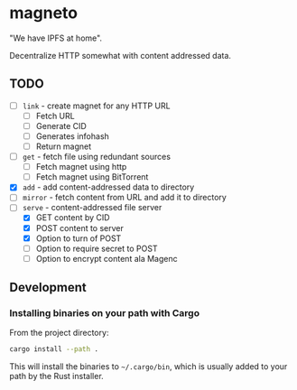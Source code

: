 # magneto

"We have IPFS at home".

Decentralize HTTP somewhat with content addressed data.

## TODO

- [ ] `link` - create magnet for any HTTP URL
  - [ ] Fetch URL
  - [ ] Generate CID
  - [ ] Generates infohash
  - [ ] Return magnet
- [ ] `get` - fetch file using redundant sources
  - [ ] Fetch magnet using http
  - [ ] Fetch magnet using BitTorrent
- [x] `add` - add content-addressed data to directory
- [ ] `mirror` - fetch content from URL and add it to directory
- [ ] `serve` - content-addressed file server
  - [x] GET content by CID
  - [x] POST content to server
  - [x] Option to turn of POST
  - [ ] Option to require secret to POST
  - [ ] Option to encrypt content ala Magenc

## Development

### Installing binaries on your path with Cargo

From the project directory:

```bash
cargo install --path .
```

This will install the binaries to `~/.cargo/bin`, which is usually added to your path by the Rust installer.
